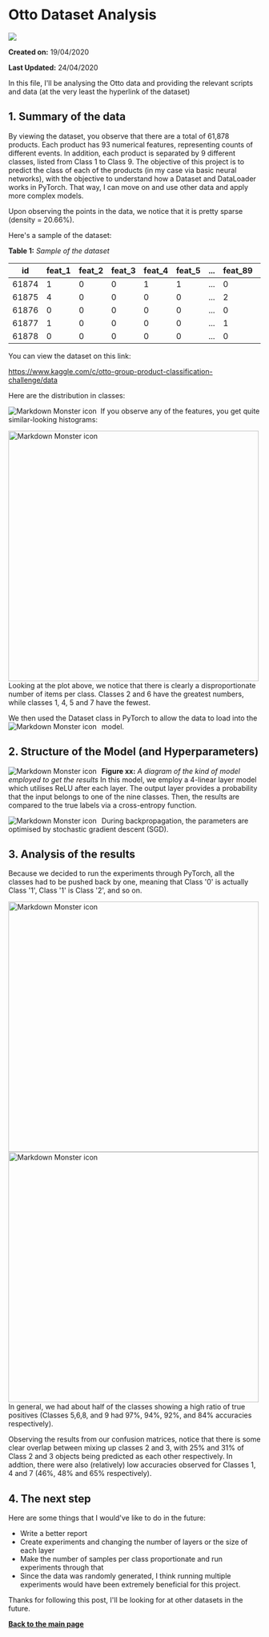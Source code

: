 # Otto Dataset Analysis
![](images/logo.png)

__Created on:__ 19/04/2020

__Last Updated:__ 24/04/2020

In this file, I'll be analysing the Otto data and providing the relevant scripts and data (at the very least the hyperlink of the dataset)

## 1. Summary of the data
By viewing the dataset, you observe that there are a total of 61,878 products. Each product has 93 numerical features, representing counts of different events. In addition, each product is separated by 9 different classes, listed from Class 1 to Class 9. The objective of this project is to predict the class of each of the products (in my case via basic neural networks), with the objective to understand how a Dataset and DataLoader works in PyTorch. That way, I can move on and use other data and apply more complex models.

Upon observing the points in the data, we notice that it is pretty sparse (density = 20.66%). 

Here's a sample of the dataset:

__Table 1:__ *Sample of the dataset* 

id | feat_1 | feat_2 | feat_3 | feat_4 | feat_5 | ... | feat_89 | feat_90 | feat_91 | feat_92 | feat_93 | target 
|---------|-----|---------|---------|---------|-----|----|---------|---------|---------|---------|---------|---------|
61874 | 1 | 0 | 0 | 1 | 1 | ... | 0 | 0 | 0 | 2 | 0 | Class_9 
61875 | 4 | 0 | 0 | 0 | 0 | ... | 2 | 0 | 0 | 1 | 0 | Class_9 
61876 | 0 | 0 | 0 | 0 | 0 | ... | 0 | 0 | 0 | 0 | 0 | Class_9 
61877 | 1 | 0 | 0 | 0 | 0 | ... | 1 | 0 | 3 | 10 | 0 | Class_9 
61878 | 0 | 0 | 0 | 0 | 0 | ... | 0 | 0 | 0 | 2 | 0 | Class_9 

You can view the dataset on this link: 

https://www.kaggle.com/c/otto-group-product-classification-challenge/data

Here are the distribution in classes:

<img src="images/class_freq.png"
     alt="Markdown Monster icon"
     style="float: left; margin-right: 8px;" />

If you observe any of the features, you get quite similar-looking histograms:

<img src="images/feature_plot.png"
     alt="Markdown Monster icon"
     style="float: left; margin-right: 10px;" 
     width="500px;" />
     
Looking at the plot above, we notice that there is clearly a disproportionate number of items per class. Classes 2 and 6 have the greatest numbers, while classes 1, 4, 5 and 7 have the fewest.

We then used the Dataset class in PyTorch to allow the data to load into the model.
<img src="images/data_code.png"
     alt="Markdown Monster icon"
     style="float: left; margin-right: 10px;" />
     
## 2. Structure of the Model (and Hyperparameters)

<img src="images/layers.png"
     alt="Markdown Monster icon"
     style="float: left; margin-right: 10px;" />
     
__Figure xx:__ *A diagram of the kind of model employed to get the results*
In this model, we employ a 4-linear layer model which utilises ReLU after each layer. The output layer provides a probability that the input belongs to one of the nine classes. Then, the results are compared to the true labels via a cross-entropy function. 

<img src="images/model_code.png"
     alt="Markdown Monster icon"
     style="float: left; margin-right: 10px;" />
     
During backpropagation, the parameters are optimised by stochastic gradient descent (SGD).

## 3. Analysis of the results

Because we decided to run the experiments through PyTorch, all the classes had to be pushed back by one, meaning that Class '0' is actually Class '1', Class '1' is Class '2', and so on.

<img src="images/confusion_matrix.png"
     alt="Markdown Monster icon"
     style="float: left; margin-right: 5px;" 
     width="500px;" />
          
<img src="images/confusion_matrix_ratio.png"
     alt="Markdown Monster icon"
     style="float: left; margin-right: 5px;" 
     width="500px;" />

In general, we had about half of the classes showing a high ratio of true positives (Classes 5,6,8, and 9 had 97%, 94%, 92%, and 84% accuracies respectively). 

Observing the results from our confusion matrices, notice that there is some clear overlap between mixing up classes 2 and 3, with 25% and 31% of Class 2 and 3 objects being predicted as each other respectively. In addtion, there were also (relatively) low accuracies observed for Classes 1, 4 and 7 (46%, 48% and 65% respectively). 

## 4. The next step
Here are some things that I would've like to do in the future:
   - Write a better report
   - Create experiments and changing the number of layers or the size of each layer
   - Make the number of samples per class proportionate and run experiments through that
   - Since the data was randomly generated, I think running multiple experiments would have been extremely beneficial for this project. 

Thanks for following this post, I'll be looking for at other datasets in the future.

[__Back to the main page__](https://phillipluong.github.io/PyTorchProjects101/)
